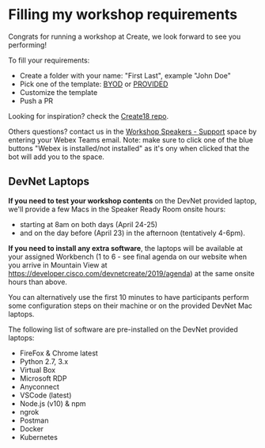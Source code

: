 # Filling my workshop requirements

Congrats for running a workshop at Create, we look forward to see you performing!

To fill your requirements:
- Create a folder with your name: "First Last", example "John Doe"
- Pick one of the template: [BYOD](./BYOD-template.md) or [PROVIDED](./PROVIDED-template.md)
- Customize the template
- Push a PR


Looking for inspiration? check the [Create18 repo](https://github.com/CiscoDevNet/Create2018).

Others questions? contact us in the [Workshop Speakers - Support](https://eurl.io/#HkwW5EBwV) space by entering your Webex Teams email.
Note: make sure to click one of the blue buttons "Webex is installed/not installed" as it's ony when clicked that the bot will add you to the space.

## DevNet Laptops 

**If you need to test your workshop contents** on the DevNet provided laptop, we'll provide a few Macs in the Speaker Ready Room onsite hours:
- starting at 8am on both days (April 24-25) 
- and on the day before (April 23) in the afternoon (tentatively 4-6pm).


**If you need to install any extra software**, the laptops will be available at your assigned Workbench (1 to 6 - see final agenda on our website when you arrive in Mountain View at https://developer.cisco.com/devnetcreate/2019/agenda) at the same onsite hours than above.

You can alternatively use the first 10 minutes to have participants perform some configuration steps on their machine or on the provided DevNet Mac laptops.

The following list of software are pre-installed on the DevNet provided laptops:
- FireFox & Chrome latest
- Python 2.7, 3.x
- Virtual Box
- Microsoft RDP
- Anyconnect
- VSCode (latest)
- Node.js (v10) & npm
- ngrok
- Postman
- Docker
- Kubernetes
